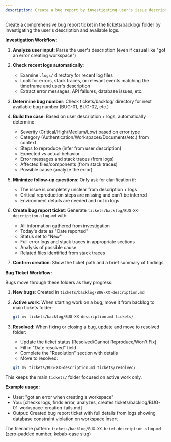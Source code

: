 ```yaml
---
description: Create a bug report by investigating user's issue description
---
```


Create a comprehensive bug report ticket in the tickets/backlog/ folder by investigating the user's description and available logs.

**Investigation Workflow:**

1. **Analyze user input**: Parse the user's description (even if casual like "got an error creating workspace")

2. **Check recent logs automatically**:
   - Examine `.logs/` directory for recent log files
   - Look for errors, stack traces, or relevant events matching the timeframe and user's description
   - Extract error messages, API failures, database issues, etc.

3. **Determine bug number**: Check tickets/backlog/ directory for next available bug number (BUG-01, BUG-02, etc.)

4. **Build the case**: Based on user description + logs, automatically determine:
   - Severity (Critical/High/Medium/Low) based on error type
   - Category (Authentication/Workspaces/Documents/etc.) from context
   - Steps to reproduce (infer from user description)
   - Expected vs actual behavior
   - Error messages and stack traces (from logs)
   - Affected files/components (from stack traces)
   - Possible cause (analyze the error)

5. **Minimize follow-up questions**: Only ask for clarification if:
   - The issue is completely unclear from description + logs
   - Critical reproduction steps are missing and can't be inferred
   - Environment details are needed and not in logs

6. **Create bug report ticket**: Generate `tickets/backlog/BUG-XX-description-slug.md` with:
   - All information gathered from investigation
   - Today's date as "Date reported"
   - Status set to "New"
   - Full error logs and stack traces in appropriate sections
   - Analysis of possible cause
   - Related files identified from stack traces

7. **Confirm creation**: Show the ticket path and a brief summary of findings

**Bug Ticket Workflow:**

Bugs move through these folders as they progress:

1. **New bugs**: Created in `tickets/backlog/BUG-XX-description.md`

2. **Active work**: When starting work on a bug, move it from backlog to main tickets folder:
   ```bash
   git mv tickets/backlog/BUG-XX-description.md tickets/
   ```

3. **Resolved**: When fixing or closing a bug, update and move to resolved folder:
   - Update the ticket status (Resolved/Cannot Reproduce/Won't Fix)
   - Fill in "Date resolved" field
   - Complete the "Resolution" section with details
   - Move to resolved:
   ```bash
   git mv tickets/BUG-XX-description.md tickets/resolved/
   ```

This keeps the main `tickets/` folder focused on active work only.

**Example usage:**
- User: "got an error when creating a workspace"
- You: [checks logs, finds error, analyzes, creates tickets/backlog/BUG-01-workspace-creation-fails.md]
- Output: Created bug report ticket with full details from logs showing database constraint violation on workspace insert

The filename pattern: `tickets/backlog/BUG-XX-brief-description-slug.md` (zero-padded number, kebab-case slug)
